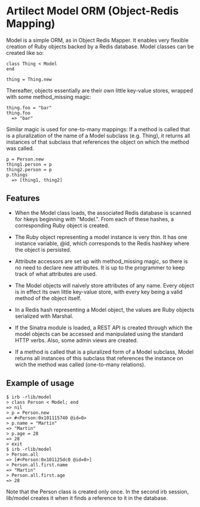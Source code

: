 
Artilect Model ORM (Object-Redis Mapping)
=========================================

Model is a simple ORM, as in Object Redis Mapper. It enables very flexible
creation of Ruby objects backed by a Redis database. Model classes can be
created like so:

    class Thing < Model
    end

    thing = Thing.new

Thereafter, objects essentially are their own little key-value stores, wrapped
with some method_missing magic:

    thing.foo = "bar"
    thing.foo
      => "bar"

Similar magic is used for one-to-many mappings: If a method is called that is
a pluralization of the name of a Model subclass (e.g. Thing), it returns all
instances of that subclass that references the object on which the method was
called.

    p = Person.new
    thing1.person = p
    thing2.person = p
    p.things
      => [thing1, thing2]


Features
--------

* When the Model class loads, the associated Redis database is scanned for
 hkeys beginning with "Model.". From each of these hashes, a corresponding
 Ruby object is created. 

* The Ruby object representing a model instance is very thin. It has one
 instance variable, @id, which corresponds to the Redis hashkey where the
 object is persisted.

* Attribute accessors are set up with method_missing magic, so there is no need
 to declare new attributes. It is up to the programmer to keep track of what
 attributes are used.

* The Model objects will naively store attributes of any name. Every object is
 in effect its own little key-value store, with every key being a valid method
 of the object itself.

* In a Redis hash representing a Model object, the values are Ruby objects
 serialized with Marshal.

* If the Sinatra module is loaded, a REST API is created through which the
 model objects can be accessed and manipulated using the standard HTTP verbs.
 Also, some admin views are created.

* If a method is called that is a pluralized form of a Model subclass, Model
 returns all instances of this subclass that references the instance on wich
 the method was called (one-to-many relations).


Example of usage
----------------

    $ irb -rlib/model
    > class Person < Model; end
    => nil 
    > p = Person.new
    => #<Person:0x101115740 @id=0> 
    > p.name = "Martin"
    => "Martin" 
    > p.age = 28
    => 28 
    > exit
    $ irb -rlib/model
    > Person.all
    => [#<Person:0x101125dc0 @id=0>] 
    > Person.all.first.name
    => "Martin" 
    > Person.all.first.age
    => 28 

Note that the Person class is created only once. In the second irb session,
lib/model creates it when it finds a reference to it in the database.

